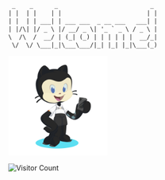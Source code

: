 ````
 _    _      _                          _ 
| |  | |    | |                        | |
| |  | | ___| | ___ ___  _ __ ___   ___| |
| |/\| |/ _ \ |/ __/ _ \| '_ ` _ \ / _ \ |
\  /\  /  __/ | (_| (_) | | | | | |  __/_|
 \/  \/ \___|_|\___\___/|_| |_| |_|\___(_)                                      
````

<img src="octocat-1690426667604.png" alt="mattruggio" width="200" height="200">

![Visitor Count](https://profile-counter.glitch.me/mattruggio/count.svg)
